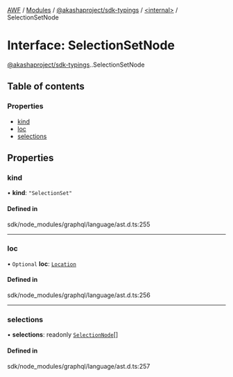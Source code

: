 [AWF](../README.md) / [Modules](../modules.md) / [@akashaproject/sdk-typings](../modules/akashaproject_sdk_typings.md) / [<internal\>](../modules/akashaproject_sdk_typings._internal_.md) / SelectionSetNode

# Interface: SelectionSetNode

[@akashaproject/sdk-typings](../modules/akashaproject_sdk_typings.md).[<internal>](../modules/akashaproject_sdk_typings._internal_.md).SelectionSetNode

## Table of contents

### Properties

- [kind](akashaproject_sdk_typings._internal_.SelectionSetNode.md#kind)
- [loc](akashaproject_sdk_typings._internal_.SelectionSetNode.md#loc)
- [selections](akashaproject_sdk_typings._internal_.SelectionSetNode.md#selections)

## Properties

### kind

• **kind**: ``"SelectionSet"``

#### Defined in

sdk/node_modules/graphql/language/ast.d.ts:255

___

### loc

• `Optional` **loc**: [`Location`](../classes/akashaproject_sdk_typings._internal_.Location.md)

#### Defined in

sdk/node_modules/graphql/language/ast.d.ts:256

___

### selections

• **selections**: readonly [`SelectionNode`](../modules/akashaproject_sdk_typings._internal_.md#selectionnode)[]

#### Defined in

sdk/node_modules/graphql/language/ast.d.ts:257
